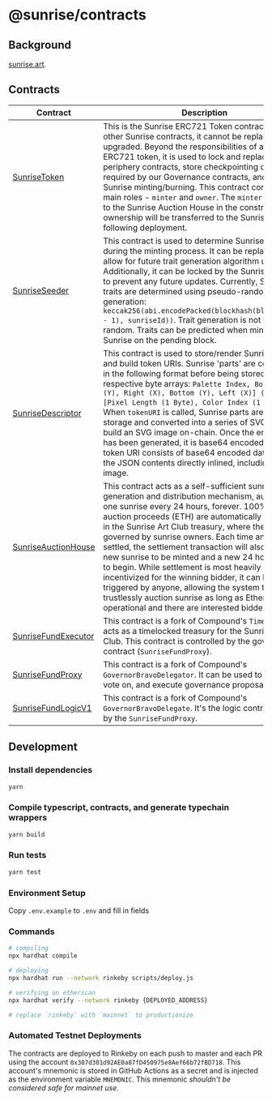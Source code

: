 # @sunrise/contracts

## Background

[sunrise.art](https://sunrise.art).

## Contracts

| Contract                                                              | Description                                                                                                                                                                                                                                                                                                                                                                                                                                                                                                                                                                                                                                            | Address                                                                                                               |
| --------------------------------------------------------------------- | ------------------------------------------------------------------------------------------------------------------------------------------------------------------------------------------------------------------------------------------------------------------------------------------------------------------------------------------------------------------------------------------------------------------------------------------------------------------------------------------------------------------------------------------------------------------------------------------------------------------------------------------------------ | --------------------------------------------------------------------------------------------------------------------- |
| [SunriseToken](./contracts/SunriseToken.sol)                          | This is the Sunrise ERC721 Token contract. Unlike other Sunrise contracts, it cannot be replaced or upgraded. Beyond the responsibilities of a standard ERC721 token, it is used to lock and replace periphery contracts, store checkpointing data required by our Governance contracts, and control Sunrise minting/burning. This contract contains two main roles - `minter` and `owner`. The `minter` will be set to the Sunrise Auction House in the constructor and ownership will be transferred to the Sunrise Art Club following deployment.                                                                                                   | [0x9C8fF314C9Bc7F6e59A9d9225Fb22946427eDC03](https://etherscan.io/address/0x9C8fF314C9Bc7F6e59A9d9225Fb22946427eDC03) |
| [SunriseSeeder](./contracts/SunriseSeeder.sol)                        | This contract is used to determine Sunrise traits during the minting process. It can be replaced to allow for future trait generation algorithm upgrades. Additionally, it can be locked by the Sunrise Art Club to prevent any future updates. Currently, Sunrise traits are determined using pseudo-random number generation: `keccak256(abi.encodePacked(blockhash(block.number - 1), sunriseId))`. Trait generation is not truly random. Traits can be predicted when minting a Sunrise on the pending block.                                                                                                                                      | [0xCC8a0FB5ab3C7132c1b2A0109142Fb112c4Ce515](https://etherscan.io/address/0xCC8a0FB5ab3C7132c1b2A0109142Fb112c4Ce515) |
| [SunriseDescriptor](./contracts/SunriseDescriptor.sol)                | This contract is used to store/render Sunrise artwork and build token URIs. Sunrise 'parts' are compressed in the following format before being stored in their respective byte arrays: `Palette Index, Bounds [Top (Y), Right (X), Bottom (Y), Left (X)] (4 Bytes), [Pixel Length (1 Byte), Color Index (1 Byte)][]`. When `tokenURI` is called, Sunrise parts are read from storage and converted into a series of SVG rects to build an SVG image on-chain. Once the entire SVG has been generated, it is base64 encoded. The token URI consists of base64 encoded data URI with the JSON contents directly inlined, including the SVG image.       | [0x0Cfdb3Ba1694c2bb2CFACB0339ad7b1Ae5932B63](https://etherscan.io/address/0x0Cfdb3Ba1694c2bb2CFACB0339ad7b1Ae5932B63) |
| [SunriseAuctionHouse](./contracts/SunriseAuctionHouse.sol)            | This contract acts as a self-sufficient sunrise generation and distribution mechanism, auctioning one sunrise every 24 hours, forever. 100% of auction proceeds (ETH) are automatically deposited in the Sunrise Art Club treasury, where they are governed by sunrise owners. Each time an auction is settled, the settlement transaction will also cause a new sunrise to be minted and a new 24 hour auction to begin. While settlement is most heavily incentivized for the winning bidder, it can be triggered by anyone, allowing the system to trustlessly auction sunrise as long as Ethereum is operational and there are interested bidders. | [0xF15a943787014461d94da08aD4040f79Cd7c124e](https://etherscan.io/address/0xF15a943787014461d94da08aD4040f79Cd7c124e) |
| [SunriseFundExecutor](./contracts/governance/SunriseFundExecutor.sol) | This contract is a fork of Compound's `Timelock`. It acts as a timelocked treasury for the Sunrise Art Club. This contract is controlled by the governance contract (`SunriseFundProxy`).                                                                                                                                                                                                                                                                                                                                                                                                                                                              | [0x0BC3807Ec262cB779b38D65b38158acC3bfedE10](https://etherscan.io/address/0x0BC3807Ec262cB779b38D65b38158acC3bfedE10) |
| [SunriseFundProxy](./contracts/governance/SunriseFundProxy.sol)       | This contract is a fork of Compound's `GovernorBravoDelegator`. It can be used to create, vote on, and execute governance proposals.                                                                                                                                                                                                                                                                                                                                                                                                                                                                                                                   | [0x6f3E6272A167e8AcCb32072d08E0957F9c79223d](https://etherscan.io/address/0x6f3E6272A167e8AcCb32072d08E0957F9c79223d) |
| [SunriseFundLogicV1](./contracts/governance/SunriseFundLogicV1.sol)   | This contract is a fork of Compound's `GovernorBravoDelegate`. It's the logic contract used by the `SunriseFundProxy`.                                                                                                                                                                                                                                                                                                                                                                                                                                                                                                                                 | [0xa43aFE317985726E4e194eb061Af77fbCb43F944](https://etherscan.io/address/0xa43aFE317985726E4e194eb061Af77fbCb43F944) |

## Development

### Install dependencies

```sh
yarn
```

### Compile typescript, contracts, and generate typechain wrappers

```sh
yarn build
```

### Run tests

```sh
yarn test
```

### Environment Setup

Copy `.env.example` to `.env` and fill in fields

### Commands

```sh
# compiling
npx hardhat compile

# deploying
npx hardhat run --network rinkeby scripts/deploy.js

# verifying on etherscan
npx hardhat verify --network rinkeby {DEPLOYED_ADDRESS}

# replace `rinkeby` with `mainnet` to productionize
```

### Automated Testnet Deployments

The contracts are deployed to Rinkeby on each push to master and each PR using the account `0x387d301d92AE0a87fD450975e8Aef66b72fBD718`. This account's mnemonic is stored in GitHub Actions as a secret and is injected as the environment variable `MNEMONIC`. This mnemonic _shouldn't be considered safe for mainnet use_.
